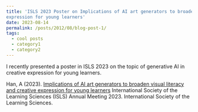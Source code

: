 ```yaml
---
title: 'ISLS 2023 Poster on Implications of AI art generators to broaden visual literacy and creative
expression for young learners'
date: 2023-08-14
permalink: /posts/2012/08/blog-post-1/
tags:
  - cool posts
  - category1
  - category2
---
```


I recently presented a poster in ISLS 2023 on the topic of generative AI in creative expression for young learners. 

Han, A (2023). [Implications of AI art generators to broaden visual literacy and creative
expression for young learners](http://creativitylabs.com/pubs/2023%20-%20J23HanImplications.pdf) International Society of the Learning Sciences (ISLS)
Annual Meeting 2023. International Society of the Learning Sciences.

